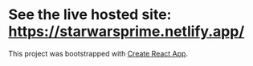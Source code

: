 # See the live hosted site: https://starwarsprime.netlify.app/

This project was bootstrapped with [Create React App](https://github.com/facebook/create-react-app).
